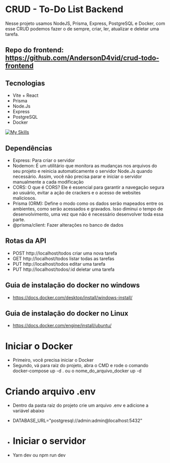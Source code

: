 # CRUD - To-Do List Backend
Nesse projeto usamos NodeJS, Prisma, Express, PostgreSQL e Docker, com esse CRUD podemos
fazer o de sempre, criar, ler, atualizar e deletar uma tarefa.

## Repo do frontend: https://github.com/AndersonD4vid/crud-todo-frontend

## Tecnologias
- Vite + React
- Prisma
- Node.Js
- Express
- PostgreSQL
- Docker

[![My Skills](https://skillicons.dev/icons?i=vite,react,prisma,nodejs,express,postgresql,docker,&perline=10)](https://skillicons.dev)


## Dependências
- Express: Para criar o servidor 
- Nodemon: É um utilitário que monitora as mudanças nos arquivos do seu projeto e reinicia automaticamente o servidor Node.Js quando necessário. Assim, você não precisa parar e iniciar o servidor manualmente a cada modificação
- CORS: O que é CORS? Ele é essencial para garantir a navegação segura ao usuário, evitar a ação de crackers e o acesso de websites maliciosos.
- Prisma (ORM): Define o modo como os dados serão mapeados entre os ambientes, como serão acessados e gravados. Isso diminui o tempo de desenvolvimento, uma vez que não é necessário desenvolver toda essa parte.
- @prisma/client: Fazer alterações no banco de dados

## Rotas da API
- POST http://localhost/todos criar uma nova tarefa
- GET http://localhost/todos listar todas as tarefas
- PUT http://localhost/todos editar uma tarefa
- PUT http://localhost/todos/:id deletar uma tarefa


## Guia de instalação do docker no windows
- https://docs.docker.com/desktop/install/windows-install/
  
## Guia de instalação do docker no Linux
- https://docs.docker.com/engine/install/ubuntu/

# Iniciar o Docker
- Primeiro, você precisa iniciar o Docker
- Segundo, vá para raiz do projeto, abra o CMD e rode o comando docker-compose up -d . ou o nome_do_arquivo_docker up -d

# Criando arquivo .env 
- Dentro da pasta raiz do projeto crie um arquivo .env e adicione a variável abaixo
- DATABASE_URL="postgresql://admin:admin@localhost:5432"

- # Iniciar o servidor
- Yarn dev ou npm run dev
